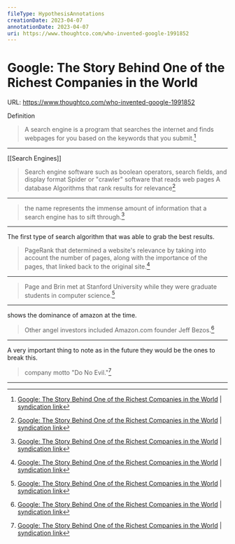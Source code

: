 ```yaml
---
fileType: HypothesisAnnotations
creationDate: 2023-04-07 
annotationDate: 2023-04-07
uri: https://www.thoughtco.com/who-invented-google-1991852
---
```

# Google: The Story Behind One of the Richest Companies in the World
URL: https://www.thoughtco.com/who-invented-google-1991852

Definition

> A search engine is a program that searches the internet and finds webpages for you based on the keywords that you submit.[^1]

[^1]: [Google: The Story Behind One of the Richest Companies in the World](https://www.thoughtco.com/who-invented-google-1991852) | [syndication link](tk) 

---
[[Search Engines]]

> Search engine software such as boolean operators, search fields, and display format
> Spider or "crawler" software that reads web pages
> A database
> Algorithms that rank results for relevance[^1]

[^1]: [Google: The Story Behind One of the Richest Companies in the World](https://www.thoughtco.com/who-invented-google-1991852) | [syndication link](tk) 

---
> the name represents the immense amount of information that a search engine has to sift through.[^1]

[^1]: [Google: The Story Behind One of the Richest Companies in the World](https://www.thoughtco.com/who-invented-google-1991852) | [syndication link](tk) 

---
The first type of search algorithm that was able to grab the best results.

> PageRank that determined a website's relevance by taking into account the number of pages, along with the importance of the pages, that linked back to the original site.[^1]

[^1]: [Google: The Story Behind One of the Richest Companies in the World](https://www.thoughtco.com/who-invented-google-1991852) | [syndication link](tk) 

---
> Page and Brin met at Stanford University while they were graduate students in computer science.[^1]

[^1]: [Google: The Story Behind One of the Richest Companies in the World](https://www.thoughtco.com/who-invented-google-1991852) | [syndication link](tk) 

---
shows the dominance of amazon at the time.

> Other angel investors included Amazon.com founder Jeff Bezos.[^1]

[^1]: [Google: The Story Behind One of the Richest Companies in the World](https://www.thoughtco.com/who-invented-google-1991852) | [syndication link](tk) 

---
A very important thing to note as in the future they would be the ones to break this.

> company motto "Do No Evil."[^1]

[^1]: [Google: The Story Behind One of the Richest Companies in the World](https://www.thoughtco.com/who-invented-google-1991852) | [syndication link](tk) 

---
